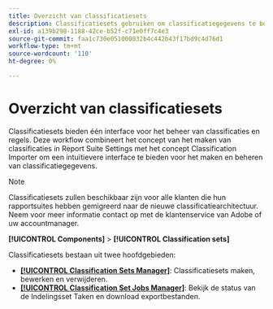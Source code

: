 ```yaml
---
title: Overzicht van classificatiesets
description: Classificatiesets gebruiken om classificatiegegevens te beheren.
exl-id: a139b298-1188-42ce-b52f-c71e0ff7c4e3
source-git-commit: faa1c730e051000032b4c442b43f17bd9c4d76d1
workflow-type: tm+mt
source-wordcount: '110'
ht-degree: 0%

---
```


# Overzicht van classificatiesets

Classificatiesets bieden één interface voor het beheer van classificaties en regels. Deze workflow combineert het concept van het maken van classificaties in Report Suite Settings met het concept Classification Importer om een intuïtievere interface te bieden voor het maken en beheren van classificatiegegevens.

>[!NOTE]
>
>Classificatiesets zullen beschikbaar zijn voor alle klanten die hun rapportsuites hebben gemigreerd naar de nieuwe classificatiearchitectuur. Neem voor meer informatie contact op met de klantenservice van Adobe of uw accountmanager.

**[!UICONTROL Components]** > **[!UICONTROL Classification sets]**

Classificatiesets bestaan uit twee hoofdgebieden:

* [**[!UICONTROL Classification Sets Manager]**](set-manager.md): Classificatiesets maken, bewerken en verwijderen.
* [**[!UICONTROL Classification Set Jobs Manager]**](job-manager.md): Bekijk de status van de Indelingsset Taken en download exportbestanden.
